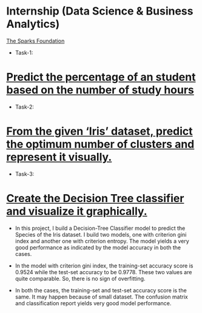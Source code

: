 # Internship (Data Science & Business Analytics)
[The Sparks Foundation](https://www.linkedin.com/company/the-sparks-foundation/)
* Task-1:
# [Predict the percentage of an student based on the number of study hours](https://github.com/uttamgrade/The_Spark_Foundation.git) 

* Task-2:
# [From the given ‘Iris’ dataset, predict the optimum number of clusters and represent it visually.](https://github.com/uttamgrade/The_Spark_Foundation.git)


* Task-3:
# [Create the Decision Tree classifier and visualize it graphically.](https://github.com/uttamgrade/The_Spark_Foundation.git) 
* In this project, I build a Decision-Tree Classifier model to predict the Species of the Iris dataset. I build two models, one with criterion gini index and another one with criterion entropy. The model yields a very good performance as indicated by the model accuracy in both the cases.

* In the model with criterion gini index, the training-set accuracy score is 0.9524 while the test-set accuracy to be 0.9778. These two values are quite comparable. So, there is no sign of overfitting.

* In both the cases, the training-set and test-set accuracy score is the same. It may happen because of small dataset. The confusion matrix and classification report yields very good model performance.
